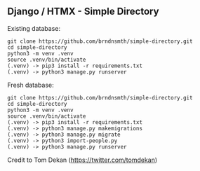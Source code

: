 ## Django / HTMX - Simple Directory

Existing database:

    git clone https://github.com/brndnsmth/simple-directory.git
    cd simple-directory
    python3 -m venv .venv
    source .venv/bin/activate
    (.venv) -> pip3 install -r requirements.txt
    (.venv) -> python3 manage.py runserver

Fresh database:

    git clone https://github.com/brndnsmth/simple-directory.git
    cd simple-directory
    python3 -m venv .venv
    source .venv/bin/activate
    (.venv) -> pip3 install -r requirements.txt
    (.venv) -> python3 manage.py makemigrations
    (.venv) -> python3 manage.py migrate
    (.venv) -> python3 import-people.py
    (.venv) -> python3 manage.py runserver

Credit to Tom Dekan (https://twitter.com/tomdekan)